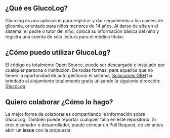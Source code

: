 

## ¿Qué es GlucoLog?

Glucolog es una aplicacion para registrar y dar seguimiento a los niveles de glicemia, orientado para niños menores de 14 años. Al darse de alta en el sistema, el padre o tutor del niño, coloca su información básica del niño y registra una cuenta de sólo lectura para el médico titular.

## ¿Cómo puedo utilizar GlucoLog?

El código es totalmente Open Source, puede ser descargado e instalado por cualquier persona o institución. De todas formas, para aquellos que no tienen la oportunidad de auto gestionar el sistema, [Soluciones GBH](https://gbh.com.do/) ha brindado el alojamiento totalemente gratis utiizando la siguiente dirección: [GlucoLog](http://40.114.31.197/)

## Quiero colaborar ¿Cómo lo hago?

La mejor forma de colaborar es compartiendo la información sobre GlucoLog. También puede reportar cualquier fallo en éste repositorio. Si eres diseñador o desarrollador, puede colocar un Pull Request, no sin antes abrir un **issue** con la propuesta.
